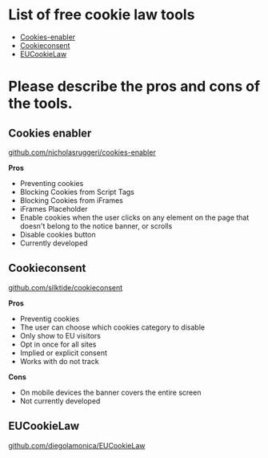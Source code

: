 # List of free cookie law tools

+ [Cookies-enabler](https://github.com/lucatwiv/Free-cookie-law-tools/blob/master/free-cookie-law-tools.md#cookies-enabler)
+ [Cookieconsent](https://github.com/lucatwiv/Free-cookie-law-tools/blob/master/free-cookie-law-tools.md#cookieconsent)
+ [EUCookieLaw](https://github.com/lucatwiv/Free-cookie-law-tools/blob/master/free-cookie-law-tools.md#eucookielaw)
 


# Please describe the pros and cons of the tools.

## Cookies enabler
[github.com/nicholasruggeri/cookies-enabler](https://github.com/nicholasruggeri/cookies-enabler)

**Pros**
* Preventing cookies
* Blocking Cookies from Script Tags
* Blocking Cookies from iFrames
* iFrames Placeholder
* Enable cookies when the user clicks on any element on the page that doesn't belong to the notice banner, or scrolls
* Disable cookies button 
* Currently developed

## Cookieconsent
[github.com/silktide/cookieconsent](https://github.com/silktide/cookieconsent)

**Pros**
* Preventig cookies
* The user can choose which cookies category to disable 
* Only show to EU visitors
* Opt in once for all sites
* Implied or explicit consent
* Works with do not track

**Cons**
* On mobile devices the banner covers the entire screen
* Not currently developed
 

## EUCookieLaw
[github.com/diegolamonica/EUCookieLaw](https://github.com/diegolamonica/EUCookieLaw)

